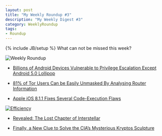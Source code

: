 ```yaml
---
layout: post
title: "My Weekly Roundup #3"
description: "My Weekly Digest #3"
category: WeeklyRoundup
tags: 
- Roundup
---
```

{% include JB/setup %}
What can not be missed this week?

![Weekly Roundup](https://mkmt1a.bl3301.livefilestore.com/y2pRODiD-wCcllr-JRwDMEYRqHzxPMSfBpbHdGSBpdxll6hCg4ZqPlAktksGW87p9xpboxl3gZP0ZQu4h9cYqHUfgwVNZsWswAmB1JY_i2OslQ/news.jpg?psid=1)
<!-- more -->

- [Billions of Android Devices Vulnerable to Privilege Escalation Except Android 5.0 Lollipop](http://radar.andreafortuna.org/post/103118063594/billions-of-android-devices-vulnerable-to-privilege)

- [81% of Tor Users Can be Easily Unmasked By Analysing Router Information](http://thehackernews.com/2014/11/81-of-tor-users-can-be-easily-unmasked_18.html)

- [Apple iOS 8.1.1 Fixes Several Code-Execution Flaws](http://threatpost.com/apple-ios-8-1-1-fixes-several-code-execution-flaws/109423)

[![Efficiency](http://imgs.xkcd.com/comics/efficiency.png)](http://xkcd.com/1445/)

- [Revealed: The Lost Chapter of Interstellar](http://www.wired.com/2014/11/absolute-zero/)

- [Finally, a New Clue to Solve the CIA’s Mysterious Kryptos Sculpture](http://www.wired.com/2014/11/second-kryptos-clue/)
